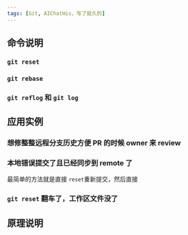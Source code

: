 ```yaml
---
tags: [Git, AIChatHis，写了挺久的]
---
```






## 命令说明

### `git reset`





### `git rebase`





### `git reflog` 和 `git log`





## 应用实例





### 想修整整远程分支历史方便 PR 的时候 owner 来 review



### 本地错误提交了且已经同步到 remote 了



最简单的方法就是直接 `reset`重新提交，然后直接







### `git reset` 翻车了，工作区文件没了





## 原理说明





